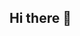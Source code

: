 ## Hi there 👋

<!--
[![Typing SVG](https://readme-typing-svg.demolab.com?font=Fira+Code&pause=1000&width=435&lines=Hi%EF%BC%8C+there!)](https://git.io/typing-svg)
**Messi2333/Messi2333** is a ✨ _special_ ✨ repository because its `README.md` (this file) appears on your GitHub profile.

Here are some ideas to get you started:

- 🔭 I’m currently working on ...
- 🌱 I’m currently learning ...
- 👯 I’m looking to collaborate on ...
- 🤔 I’m looking for help with ...
- 💬 Ask me about ...
- 📫 How to reach me: ...
- 😄 Pronouns: ...
- ⚡ Fun fact: ...
-->
